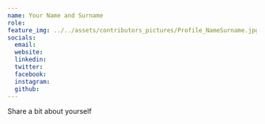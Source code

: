 ```yaml
---
name: Your Name and Surname
role: 
feature_img: ../../assets/contributors_pictures/Profile_NameSurname.jpg
socials:
  email: 
  website: 
  linkedin: 
  twitter: 
  facebook:
  instagram: 
  github: 
---
```


Share a bit about yourself